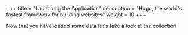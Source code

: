 +++
title = "Launching the Application"
description = "Hugo, the world's fastest framework for building websites"
weight = 10
+++

Now that you have loaded some data let's take a look at the collection. 